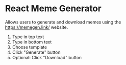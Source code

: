 # React Meme Generator

Allows users to generate and download memes using the https://memegen.link/ website.

1. Type in top text
2. Type in bottom text
3. Choose template
4. Click "Generate" button
5. Optional: Click "Download" button
